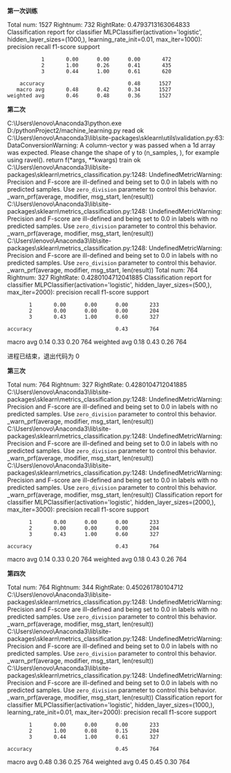 **第一次训练**

Total num: 1527 Rightnum: 732  RightRate: 0.4793713163064833
Classification report for classifier MLPClassifier(activation='logistic', hidden_layer_sizes=(1000,),
              learning_rate_init=0.01, max_iter=1000):
              precision    recall  f1-score   support

               1       0.00      0.00      0.00       472
               2       1.00      0.26      0.41       435
               3       0.44      1.00      0.61       620
    
        accuracy                           0.48      1527
       macro avg       0.48      0.42      0.34      1527
    weighted avg       0.46      0.48      0.36      1527


**第二次**

C:\Users\lenovo\Anaconda3\python.exe D:/pythonProject2/machine_learning.py
read ok
C:\Users\lenovo\Anaconda3\lib\site-packages\sklearn\utils\validation.py:63: DataConversionWarning: A column-vector y was passed when a 1d array was expected. Please change the shape of y to (n_samples, ), for example using ravel().
  return f(*args, **kwargs)
train ok
C:\Users\lenovo\Anaconda3\lib\site-packages\sklearn\metrics\_classification.py:1248: UndefinedMetricWarning: Precision and F-score are ill-defined and being set to 0.0 in labels with no predicted samples. Use `zero_division` parameter to control this behavior.
  _warn_prf(average, modifier, msg_start, len(result))
C:\Users\lenovo\Anaconda3\lib\site-packages\sklearn\metrics\_classification.py:1248: UndefinedMetricWarning: Precision and F-score are ill-defined and being set to 0.0 in labels with no predicted samples. Use `zero_division` parameter to control this behavior.
  _warn_prf(average, modifier, msg_start, len(result))
C:\Users\lenovo\Anaconda3\lib\site-packages\sklearn\metrics\_classification.py:1248: UndefinedMetricWarning: Precision and F-score are ill-defined and being set to 0.0 in labels with no predicted samples. Use `zero_division` parameter to control this behavior.
  _warn_prf(average, modifier, msg_start, len(result))
Total num: 764 Rightnum: 327  RightRate: 0.4280104712041885
Classification report for classifier MLPClassifier(activation='logistic', hidden_layer_sizes=(500,), max_iter=2000):
              precision    recall  f1-score   support

           1       0.00      0.00      0.00       233
           2       0.00      0.00      0.00       204
           3       0.43      1.00      0.60       327
    
    accuracy                           0.43       764
   macro avg       0.14      0.33      0.20       764
weighted avg       0.18      0.43      0.26       764



进程已结束，退出代码为 0



**第三次**

Total num: 764 Rightnum: 327  RightRate: 0.4280104712041885
C:\Users\lenovo\Anaconda3\lib\site-packages\sklearn\metrics\_classification.py:1248: UndefinedMetricWarning: Precision and F-score are ill-defined and being set to 0.0 in labels with no predicted samples. Use `zero_division` parameter to control this behavior.
  _warn_prf(average, modifier, msg_start, len(result))
C:\Users\lenovo\Anaconda3\lib\site-packages\sklearn\metrics\_classification.py:1248: UndefinedMetricWarning: Precision and F-score are ill-defined and being set to 0.0 in labels with no predicted samples. Use `zero_division` parameter to control this behavior.
  _warn_prf(average, modifier, msg_start, len(result))
C:\Users\lenovo\Anaconda3\lib\site-packages\sklearn\metrics\_classification.py:1248: UndefinedMetricWarning: Precision and F-score are ill-defined and being set to 0.0 in labels with no predicted samples. Use `zero_division` parameter to control this behavior.
  _warn_prf(average, modifier, msg_start, len(result))
Classification report for classifier MLPClassifier(activation='logistic', hidden_layer_sizes=(2000,), max_iter=3000):
              precision    recall  f1-score   support

           1       0.00      0.00      0.00       233
           2       0.00      0.00      0.00       204
           3       0.43      1.00      0.60       327
    
    accuracy                           0.43       764
   macro avg       0.14      0.33      0.20       764
weighted avg       0.18      0.43      0.26       764



**第四次**

Total num: 764 Rightnum: 344  RightRate: 0.450261780104712
C:\Users\lenovo\Anaconda3\lib\site-packages\sklearn\metrics\_classification.py:1248: UndefinedMetricWarning: Precision and F-score are ill-defined and being set to 0.0 in labels with no predicted samples. Use `zero_division` parameter to control this behavior.
  _warn_prf(average, modifier, msg_start, len(result))
C:\Users\lenovo\Anaconda3\lib\site-packages\sklearn\metrics\_classification.py:1248: UndefinedMetricWarning: Precision and F-score are ill-defined and being set to 0.0 in labels with no predicted samples. Use `zero_division` parameter to control this behavior.
  _warn_prf(average, modifier, msg_start, len(result))
C:\Users\lenovo\Anaconda3\lib\site-packages\sklearn\metrics\_classification.py:1248: UndefinedMetricWarning: Precision and F-score are ill-defined and being set to 0.0 in labels with no predicted samples. Use `zero_division` parameter to control this behavior.
  _warn_prf(average, modifier, msg_start, len(result))
Classification report for classifier MLPClassifier(activation='logistic', hidden_layer_sizes=(1000,),
              learning_rate_init=0.01, max_iter=2000):
              precision    recall  f1-score   support

           1       0.00      0.00      0.00       233
           2       1.00      0.08      0.15       204
           3       0.44      1.00      0.61       327
    
    accuracy                           0.45       764
   macro avg       0.48      0.36      0.25       764
weighted avg       0.45      0.45      0.30       764
